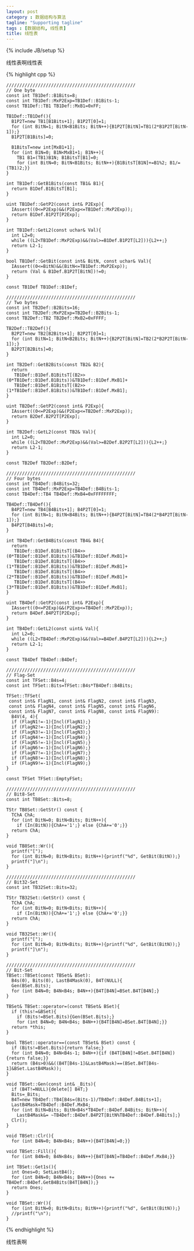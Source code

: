 ```yaml
---
layout: post
category : 数据结构与算法
tagline: "Supporting tagline"
tags : [数据结构, 线性表]
title: 线性表
---
```

{% include JB/setup %}

线性表啊线性表
<input type="hidden" class="brush" value="brush:cpp" />

{% highlight cpp %}

    /////////////////////////////////////////////////
    // One byte
    const int TB1Def::B1Bits=8;
    const int TB1Def::MxP2Exp=TB1Def::B1Bits-1;
    const TB1Def::TB1 TB1Def::MxB1=0xFF;

    TB1Def::TB1Def(){
      B1P2T=new TB1[B1Bits+1]; B1P2T[0]=1;
      for (int BitN=1; BitN<B1Bits; BitN++){B1P2T[BitN]=TB1(2*B1P2T[BitN-1]);}
      B1P2T[B1Bits]=0;

      B1BitsT=new int[MxB1+1];
      for (int B1N=0; B1N<MxB1+1; B1N++){
        TB1 B1=(TB1)B1N; B1BitsT[B1]=0;
        for (int BitN=0; BitN<B1Bits; BitN++){B1BitsT[B1N]+=B1%2; B1/=(TB1)2;}}
    }

    int TB1Def::GetB1Bits(const TB1& B1){
      return B1Def.B1BitsT[B1];
    }

    uint TB1Def::GetP2(const int& P2Exp){
      IAssert((0<=P2Exp)&&(P2Exp<=TB1Def::MxP2Exp));
      return B1Def.B1P2T[P2Exp];
    }

    int TB1Def::GetL2(const uchar& Val){
      int L2=0;
      while ((L2<TB1Def::MxP2Exp)&&(Val>=B1Def.B1P2T[L2])){L2++;}
      return L2-1;
    }

    bool TB1Def::GetBit(const int& BitN, const uchar& Val){
      IAssert((0<=BitN)&&(BitN<=TB1Def::MxP2Exp));
      return (Val & B1Def.B1P2T[BitN])!=0;
    }

    const TB1Def TB1Def::B1Def;

    /////////////////////////////////////////////////
    // Two bytes
    const int TB2Def::B2Bits=16;
    const int TB2Def::MxP2Exp=TB2Def::B2Bits-1;
    const TB2Def::TB2 TB2Def::MxB2=0xFFFF;

    TB2Def::TB2Def(){
      B2P2T=new TB2[B2Bits+1]; B2P2T[0]=1;
      for (int BitN=1; BitN<B2Bits; BitN++){B2P2T[BitN]=TB2(2*B2P2T[BitN-1]);}
      B2P2T[B2Bits]=0;
    }

    int TB2Def::GetB2Bits(const TB2& B2){
      return
       TB1Def::B1Def.B1BitsT[(B2>>(0*TB1Def::B1Def.B1Bits))&TB1Def::B1Def.MxB1]+
       TB1Def::B1Def.B1BitsT[(B2>>(1*TB1Def::B1Def.B1Bits))&TB1Def::B1Def.MxB1];
    }

    uint TB2Def::GetP2(const int& P2Exp){
      IAssert((0<=P2Exp)&&(P2Exp<=TB2Def::MxP2Exp));
      return B2Def.B2P2T[P2Exp];
    }

    int TB2Def::GetL2(const TB2& Val){
      int L2=0;
      while ((L2<TB2Def::MxP2Exp)&&(Val>=B2Def.B2P2T[L2])){L2++;}
      return L2-1;
    }

    const TB2Def TB2Def::B2Def;

    /////////////////////////////////////////////////
    // Four bytes
    const int TB4Def::B4Bits=32;
    const int TB4Def::MxP2Exp=TB4Def::B4Bits-1;
    const TB4Def::TB4 TB4Def::MxB4=0xFFFFFFFF;

    TB4Def::TB4Def(){
      B4P2T=new TB4[B4Bits+1]; B4P2T[0]=1;
      for (int BitN=1; BitN<B4Bits; BitN++){B4P2T[BitN]=TB4(2*B4P2T[BitN-1]);}
      B4P2T[B4Bits]=0;
    }

    int TB4Def::GetB4Bits(const TB4& B4){
      return
       TB1Def::B1Def.B1BitsT[(B4>>(0*TB1Def::B1Def.B1Bits))&TB1Def::B1Def.MxB1]+
       TB1Def::B1Def.B1BitsT[(B4>>(1*TB1Def::B1Def.B1Bits))&TB1Def::B1Def.MxB1]+
       TB1Def::B1Def.B1BitsT[(B4>>(2*TB1Def::B1Def.B1Bits))&TB1Def::B1Def.MxB1]+
       TB1Def::B1Def.B1BitsT[(B4>>(3*TB1Def::B1Def.B1Bits))&TB1Def::B1Def.MxB1];
    }

    uint TB4Def::GetP2(const int& P2Exp){
      IAssert((0<=P2Exp)&&(P2Exp<=TB4Def::MxP2Exp));
      return B4Def.B4P2T[P2Exp];
    }

    int TB4Def::GetL2(const uint& Val){
      int L2=0;
      while ((L2<TB4Def::MxP2Exp)&&(Val>=B4Def.B4P2T[L2])){L2++;}
      return L2-1;
    }

    const TB4Def TB4Def::B4Def;

    /////////////////////////////////////////////////
    // Flag-Set
    const int TFSet::B4s=4;
    const int TFSet::Bits=TFSet::B4s*TB4Def::B4Bits;

    TFSet::TFSet(
     const int& FlagN1, const int& FlagN2, const int& FlagN3,
     const int& FlagN4, const int& FlagN5, const int& FlagN6,
     const int& FlagN7, const int& FlagN8, const int& FlagN9):
      B4V(4, 4){
      if (FlagN1!=-1){Incl(FlagN1);}
      if (FlagN2!=-1){Incl(FlagN2);}
      if (FlagN3!=-1){Incl(FlagN3);}
      if (FlagN4!=-1){Incl(FlagN4);}
      if (FlagN5!=-1){Incl(FlagN5);}
      if (FlagN6!=-1){Incl(FlagN6);}
      if (FlagN7!=-1){Incl(FlagN7);}
      if (FlagN8!=-1){Incl(FlagN8);}
      if (FlagN9!=-1){Incl(FlagN9);}
    }

    const TFSet TFSet::EmptyFSet;

    /////////////////////////////////////////////////
    // Bit8-Set
    const int TB8Set::Bits=8;

    TStr TB8Set::GetStr() const {
      TChA ChA;
      for (int BitN=0; BitN<Bits; BitN++){
        if (In(BitN)){ChA+='1';} else {ChA+='0';}}
      return ChA;
    }

    void TB8Set::Wr(){
      printf("[");
      for (int BitN=0; BitN<Bits; BitN++){printf("%d", GetBit(BitN));}
      printf("]\n");
    }

    /////////////////////////////////////////////////
    // Bit32-Set
    const int TB32Set::Bits=32;

    TStr TB32Set::GetStr() const {
      TChA ChA;
      for (int BitN=0; BitN<Bits; BitN++){
        if (In(BitN)){ChA+='1';} else {ChA+='0';}}
      return ChA;
    }

    void TB32Set::Wr(){
      printf("[");
      for (int BitN=0; BitN<Bits; BitN++){printf("%d", GetBit(BitN));}
      printf("]\n");
    }

    /////////////////////////////////////////////////
    // Bit-Set
    TBSet::TBSet(const TBSet& BSet):
      B4s(0), Bits(0), LastB4Mask(0), B4T(NULL){
      Gen(BSet.Bits);
      for (int B4N=0; B4N<B4s; B4N++){B4T[B4N]=BSet.B4T[B4N];}
    }

    TBSet& TBSet::operator=(const TBSet& BSet){
      if (this!=&BSet){
        if (Bits!=BSet.Bits){Gen(BSet.Bits);}
        for (int B4N=0; B4N<B4s; B4N++){B4T[B4N]=BSet.B4T[B4N];}}
      return *this;
    }

    bool TBSet::operator==(const TBSet& BSet) const {
      if (Bits!=BSet.Bits){return false;}
      for (int B4N=0; B4N<B4s-1; B4N++){if (B4T[B4N]!=BSet.B4T[B4N]){return false;}}
      return (B4s>0)&&((B4T[B4s-1]&LastB4Mask)==(BSet.B4T[B4s-1]&BSet.LastB4Mask));
    }

    void TBSet::Gen(const int& _Bits){
      if (B4T!=NULL){delete[] B4T;}
      Bits=_Bits;
      B4T=new TB4Def::TB4[B4s=(Bits-1)/TB4Def::B4Def.B4Bits+1];
      LastB4Mask=TB4Def::B4Def.MxB4;
      for (int BitN=Bits; BitN<B4s*TB4Def::B4Def.B4Bits; BitN++){
        LastB4Mask&= ~TB4Def::B4Def.B4P2T[BitN%TB4Def::B4Def.B4Bits];}
      Clr();
    }

    void TBSet::Clr(){
      for (int B4N=0; B4N<B4s; B4N++){B4T[B4N]=0;}}

    void TBSet::Fill(){
      for (int B4N=0; B4N<B4s; B4N++){B4T[B4N]=TB4Def::B4Def.MxB4;}}

    int TBSet::Get1s(){
      int Ones=0; SetLastB4();
      for (int B4N=0; B4N<B4s; B4N++){Ones += TB4Def::B4Def.GetB4Bits(B4T[B4N]);}
      return Ones;
    }

    void TBSet::Wr(){
      for (int BitN=0; BitN<Bits; BitN++){printf("%d", GetBit(BitN));}
      //printf("\n");
    }

{% endhighlight %}

    
线性表啊

